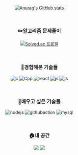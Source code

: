 <br>
<div align=center>
  
[![Anurag's GitHub stats](https://github-readme-stats.vercel.app/api?username=JeongHanO&show_icons=true)](https://github.com/anuraghazra/github-readme-stats)

<br>

### ✏️알고리즘 문제풀이

[![Solved.ac
프로필](http://mazassumnida.wtf/api/v2/generate_badge?boj=ojh980228)](https://solved.ac/ojh980228)

<br>

### 💪경험해본 기술들
![c](https://img.shields.io/badge/C-00599C?style=for-the-badge&logo=c&logoColor=white)
![Cpp](https://img.shields.io/badge/C%2B%2B-00599C?style=for-the-badge&logo=c%2B%2B&logoColor=white)
![react](https://img.shields.io/badge/React-20232A?style=for-the-badge&logo=react&logoColor=61DAFB)
![js](https://img.shields.io/badge/JavaScript-F7DF1E?style=for-the-badge&logo=JavaScript&logoColor=white)
![js](https://img.shields.io/badge/GIT-E44C30?style=for-the-badge&logo=git&logoColor=white)

<br>

### 👀배우고 싶은 기술들
![nodejs](https://img.shields.io/badge/Node.js-43853D?style=for-the-badge&logo=node.js&logoColor=white)
![githubaction](https://img.shields.io/badge/GitHub_Actions-2088FF?style=for-the-badge&logo=github-actions&logoColor=white)
![mysql](https://img.shields.io/badge/MySQL-005C84?style=for-the-badge&logo=mysql&logoColor=white)

<br>

### 🏠내 공간
<a href="https://github.com/JeongHanO"><img src="https://img.shields.io/badge/github-181717?style=flat-square&logo=github&logoColor=white"/></a>
<a href="https://velog.io/@jaedup"><img src="https://img.shields.io/badge/velog-20C997?style=flat-square&logo=velog&logoColor=white"/></a>
 
</div>
